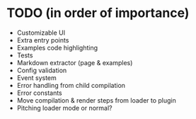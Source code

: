 # TODO (in order of importance)

* Customizable UI
* Extra entry points
* Examples code highlighting
* Tests
* Markdown extractor (page & examples)
* Config validation
* Event system
* Error handling from child compilation
* Error constants
* Move compilation & render steps from loader to plugin
* Pitching loader mode or normal?
